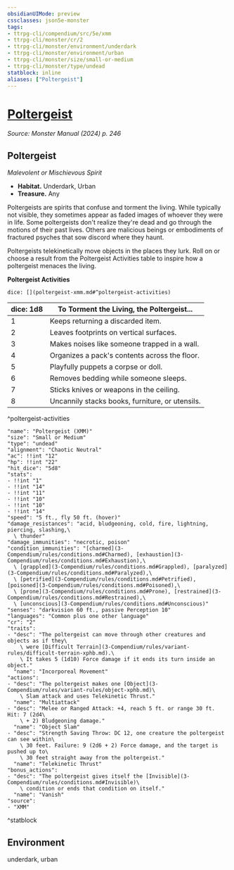 ```yaml
---
obsidianUIMode: preview
cssclasses: json5e-monster
tags:
- ttrpg-cli/compendium/src/5e/xmm
- ttrpg-cli/monster/cr/2
- ttrpg-cli/monster/environment/underdark
- ttrpg-cli/monster/environment/urban
- ttrpg-cli/monster/size/small-or-medium
- ttrpg-cli/monster/type/undead
statblock: inline
aliases: ["Poltergeist"]
---
```

# [Poltergeist](3-Compendium\bestiary\undead/poltergeist-xmm.md)
*Source: Monster Manual (2024) p. 246*  

## Poltergeist

*Malevolent or Mischievous Spirit*

- **Habitat.** Underdark, Urban  
- **Treasure.** Any  

Poltergeists are spirits that confuse and torment the living. While typically not visible, they sometimes appear as faded images of whoever they were in life. Some poltergeists don't realize they're dead and go through the motions of their past lives. Others are malicious beings or embodiments of fractured psyches that sow discord where they haunt.

Poltergeists telekinetically move objects in the places they lurk. Roll on or choose a result from the Poltergeist Activities table to inspire how a poltergeist menaces the living.

**Poltergeist Activities**

`dice: [](poltergeist-xmm.md#^poltergeist-activities)`

| dice: 1d8 | To Torment the Living, the Poltergeist... |
|-----------|-------------------------------------------|
| 1 | Keeps returning a discarded item. |
| 2 | Leaves footprints on vertical surfaces. |
| 3 | Makes noises like someone trapped in a wall. |
| 4 | Organizes a pack's contents across the floor. |
| 5 | Playfully puppets a corpse or doll. |
| 6 | Removes bedding while someone sleeps. |
| 7 | Sticks knives or weapons in the ceiling. |
| 8 | Uncannily stacks books, furniture, or utensils. |
^poltergeist-activities

```statblock
"name": "Poltergeist (XMM)"
"size": "Small or Medium"
"type": "undead"
"alignment": "Chaotic Neutral"
"ac": !!int "12"
"hp": !!int "22"
"hit_dice": "5d8"
"stats":
- !!int "1"
- !!int "14"
- !!int "11"
- !!int "10"
- !!int "10"
- !!int "14"
"speed": "5 ft., fly 50 ft. (hover)"
"damage_resistances": "acid, bludgeoning, cold, fire, lightning, piercing, slashing,\
  \ thunder"
"damage_immunities": "necrotic, poison"
"condition_immunities": "[charmed](3-Compendium/rules/conditions.md#Charmed), [exhaustion](3-Compendium/rules/conditions.md#Exhaustion),\
  \ [grappled](3-Compendium/rules/conditions.md#Grappled), [paralyzed](3-Compendium/rules/conditions.md#Paralyzed),\
  \ [petrified](3-Compendium/rules/conditions.md#Petrified), [poisoned](3-Compendium/rules/conditions.md#Poisoned),\
  \ [prone](3-Compendium/rules/conditions.md#Prone), [restrained](3-Compendium/rules/conditions.md#Restrained),\
  \ [unconscious](3-Compendium/rules/conditions.md#Unconscious)"
"senses": "darkvision 60 ft., passive Perception 10"
"languages": "Common plus one other language"
"cr": "2"
"traits":
- "desc": "The poltergeist can move through other creatures and objects as if they\
    \ were [Difficult Terrain](3-Compendium/rules/variant-rules/difficult-terrain-xphb.md).\
    \ It takes 5 (1d10) Force damage if it ends its turn inside an object."
  "name": "Incorporeal Movement"
"actions":
- "desc": "The poltergeist makes one [Object](3-Compendium/rules/variant-rules/object-xphb.md)\
    \ Slam attack and uses Telekinetic Thrust."
  "name": "Multiattack"
- "desc": "Melee or Ranged Attack: +4, reach 5 ft. or range 30 ft. Hit: 7 (2d4\
    \ + 2) Bludgeoning damage."
  "name": "Object Slam"
- "desc": "Strength Saving Throw: DC 12, one creature the poltergeist can see within\
    \ 30 feet. Failure: 9 (2d6 + 2) Force damage, and the target is pushed up to\
    \ 30 feet straight away from the poltergeist."
  "name": "Telekinetic Thrust"
"bonus_actions":
- "desc": "The poltergeist gives itself the [Invisible](3-Compendium/rules/conditions.md#Invisible)\
    \ condition or ends that condition on itself."
  "name": "Vanish"
"source":
- "XMM"
```
^statblock

## Environment

underdark, urban